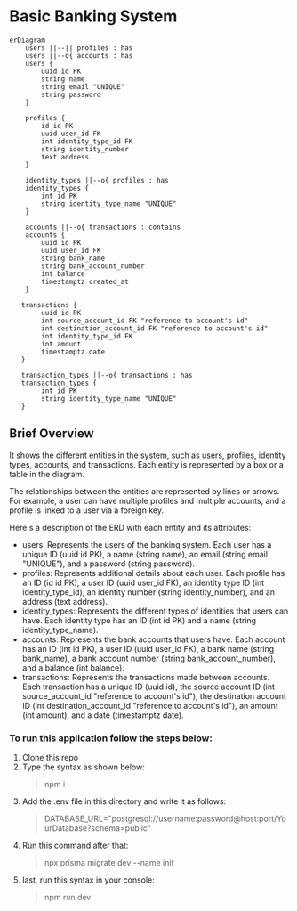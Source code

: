 # Basic Banking System
```mermaid
erDiagram
    users ||--|| profiles : has
    users ||--o{ accounts : has
    users {
        uuid id PK
        string name
        string email "UNIQUE"
        string password
    }

    profiles {
        id id PK
        uuid user_id FK
        int identity_type_id FK
        string identity_number
        text address
    }

    identity_types ||--o{ profiles : has
    identity_types {
        int id PK
        string identity_type_name "UNIQUE"
    }

    accounts ||--o{ transactions : contains
    accounts {
        uuid id PK
        uuid user_id FK
        string bank_name
        string bank_account_number
        int balance
        timestamptz created_at
    }

   transactions {
        uuid id PK
        int source_account_id FK "reference to account's id"
        int destination_account_id FK "reference to account's id"
        int identity_type_id FK
        int amount
        timestamptz date
   }

   transaction_types ||--o{ transactions : has
   transaction_types {
        int id PK
        string identity_type_name "UNIQUE"
   }
```
## Brief Overview
It shows the different entities in the system, such as users, profiles, identity types, accounts, and transactions. Each entity is represented by a box or a table in the diagram.

The relationships between the entities are represented by lines or arrows. For example, a user can have multiple profiles and multiple accounts, and a profile is linked to a user via a foreign key.

Here's a description of the ERD with each entity and its attributes:

- users: Represents the users of the banking system. Each user has a unique ID (uuid id PK), a name (string name), an email (string email "UNIQUE"), and a password (string password).
- profiles: Represents additional details about each user. Each profile has an ID (id id PK), a user ID (uuid user_id FK), an identity type ID (int identity_type_id), an identity number (string identity_number), and an address (text address).
- identity_types: Represents the different types of identities that users can have. Each identity type has an ID (int id PK) and a name (string identity_type_name).
- accounts: Represents the bank accounts that users have. Each account has an ID (int id PK), a user ID (uuid user_id FK), a bank name (string bank_name), a bank account number (string bank_account_number), and a balance (int balance). 
- transactions: Represents the transactions made between accounts. Each transaction has a unique ID (uuid id), the source account ID (int source_account_id "reference to account's id"), the destination account ID (int destination_account_id "reference to account's id"), an amount (int amount), and a date (timestamptz date).

### To run this application follow the steps below:
1. Clone this repo
2. Type the syntax as shown below:
    >npm i
3. Add the .env file in this directory and write it as follows:
    >DATABASE_URL="postgresql://username:password@host:port/YourDatabase?schema=public"
4. Run this command after that:
    >npx prisma migrate dev --name init
5. last, run this syntax in your console:
    >npm run dev